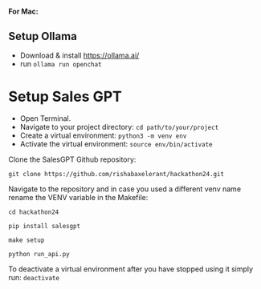 #### For Mac:

## Setup Ollama
- Download & install https://ollama.ai/
- run `ollama run openchat`

# Setup Sales GPT

- Open Terminal.
- Navigate to your project directory: `cd path/to/your/project`
- Create a virtual environment: `python3 -m venv env`
- Activate the virtual environment: `source env/bin/activate`

Clone the SalesGPT Github repository: 

`git clone https://github.com/rishabaxelerant/hackathon24.git`

Navigate to the repository and in case you used a different venv name rename the VENV variable in the Makefile: 

`cd hackathon24`

`pip install salesgpt`

`make setup`

`python run_api.py`

To deactivate a virtual environment after you have stopped using it simply run: `deactivate`


